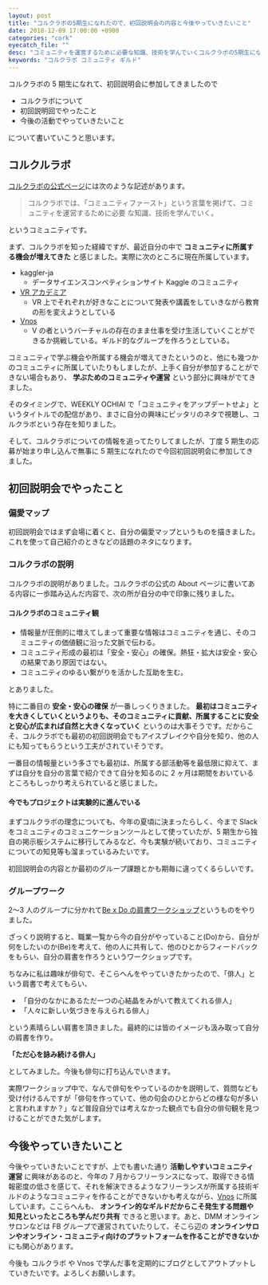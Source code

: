 ```yaml
---
layout: post
title: "コルクラボの5期生になれたので、初回説明会の内容と今後やっていきたいこと"
date: 2018-12-09 17:00:00 +0900
categories: "cork"
eyecatch_file: ""
desc: "コミュニティを運営するために必要な知識、技術を学んでいくコルクラボの5期生になり、初回説明会に参加したので、そのことについて書いていきます。"
keywords: "コルクラボ コミュニティ ギルド"
---
```


コルクラボの 5 期生になれて、初回説明会に参加してきましたので

- コルクラボについて
- 初回説明回でやったこと
- 今後の活動でやっていきたいこと

について書いていこうと思います。

## コルクルラボ

[コルクラボの公式ページ](https://lab.corkagency.com/about)には次のような記述があります。

> コルクラボでは、「コミュニティファースト」という言葉を掲げて、コミュニティを運営するために必要 な知識、技術を学んでいく。

というコミュニティです。

まず、コルクラボを知った経緯ですが、最近自分の中で **コミュニティに所属する機会が増えてきた** と感じました。実際に次のところに現在所属しています。

- kaggler-ja
  - データサイエンスコンペティションサイト Kaggle のコミュニティ
- [VR アカデミア](https://sites.google.com/view/vr-academia/)
  - VR 上でそれぞれが好きなことについて発表や講義をしていきながら教育の形を変えようとしている
- [Vnos](https://scrapbox.io/vnos-official/vnos-official_TOP)
  - V の者というバーチャルの存在のまま仕事を受け生活していくことができるか挑戦している。ギルド的なグループを作ろうとしている。

コミュニティで学ぶ機会や所属する機会が増えてきたというのと、他にも幾つかのコミュニティに所属していたりもしましたが、上手く自分が参加することができない場合もあり、 **学ぶためのコミュニティや運営** という部分に興味がでてきました。

そのタイミングで、WEEKLY OCHIAI で「コミュニティをアップデートせよ」というタイトルでの配信があり、まさに自分の興味にピッタリのネタで視聴し、コルクラボという存在を知りました。

<amp-twitter width="375"
  height="472"
  layout="responsive"
  data-tweetid="1048538211922763776">
</amp-twitter>

そして、コルクラボについての情報を追ってたりしてましたが、丁度 5 期生の応募が始まり申し込んで無事に 5 期生になれたので今回初回説明会に参加してきました。

## 初回説明会でやったこと

### 偏愛マップ

初回説明会ではまず会場に着くと、自分の偏愛マップというものを描きました。これを使って自己紹介のときなどの話題のネタになります。

<amp-img src="/images/2018-12-09-cork.jpg" alt="" width="2976" height="1700" layout="responsive" ></amp-img>

### コルクラボの説明

コルクラボの説明がありました。コルクラボの公式の About ページに書いてある内容に一歩踏み込んだ内容で、次の所が自分の中で印象に残りました。

#### コルクラボのコミュニティ観

- 情報量が圧倒的に増えてしまって重要な情報はコミュニティを通じ、そのコミュニティの価値観に沿った文脈で伝わる。
- コミュニティ形成の最初は「安全・安心」の確保。熱狂・拡大は安全・安心の結果であり原因ではない。
- コミュニティのゆるい繋がりを活かした互助を生む。

とありました。

特に二番目の **安全・安心の確保** が一番しっくりきました。 **最初はコミュニティを大きくしていくというよりも、そのコミュニティに貢献、所属することに安全と安心が広まれば自然と大きくなっていく** というのは大事そうです。だからこそ、コルクラボでも最初の初回説明会でもアイスブレイクや自分を知り、他の人にも知ってもらうという工夫がされていそうです。

一番目の情報量という多さでも最初は、所属する部活動等を最低限に抑えて、まずは自分を自分の言葉で紹介できて自分を知るのに 2 ヶ月は期間をおいているところもしっかり考えられていると感じました。

#### 今でもプロジェクトは実験的に進んでいる

まずコルクラボの理念についても、今年の夏頃に決まったらしく、今まで Slack をコミュニティのコミュニケーションツールとして使っていたが、5 期生から独自の掲示板システムに移行してみるなど、今も実験が続いており、コミュニティについての知見等も溜まっているみたいです。

初回説明会の内容とか最初のグループ課題とかも期毎に違ってくるらしいです。

### グループワーク

2〜3 人のグループに分かれて[Be x Do の肩書ワークショップ](https://medium.com/be%E3%81%AE%E8%82%A9%E6%9B%B8%E3%81%8D-%E6%8E%A2%E7%A9%B6%E3%82%AC%E3%82%A4%E3%83%89/do%E3%81%A8%E3%81%97%E3%81%A6%E3%81%AE%E8%82%A9%E6%9B%B8%E3%81%8D-be%E3%81%A8%E3%81%97%E3%81%A6%E3%81%AE%E8%82%A9%E6%9B%B8%E3%81%8D-a6787e288025)というものをやりました。

ざっくり説明すると、職業一覧から今の自分がやっていること(Do)から、自分が何をしたいのか(Be)を考えて、他の人に共有して、他のひとからフィードバックをもらい、自分の肩書を作ろうというワークショップです。

ちなみに私は趣味が俳句で、そこらへんをやっていきたかったので、「俳人」という肩書で考えてもらい、

- 「自分のなかにあるただ一つの心結晶をみがいて教えてくれる俳人」
- 「人々に新しい気づきを与えられる俳人」

という素晴らしい肩書を頂きました。最終的には皆のイメージも汲み取って自分の肩書を作り。

**「ただ心を詠み続ける俳人」**

としてみました。今後も俳句に打ち込んでいきます。

実際ワークショップ中で、なんで俳句をやっているのかを説明して、質問なども受け付けるんですが「俳句を作っていて、他の句会のひとからどの様な句が多いと言われますか？」など普段自分では考えなかった観点でも自分の俳句観を見つけることができた気がします。

## 今後やっていきたいこと

今後やっていきたいことですが、上でも書いた通り **活動しやすいコミュニティ運営** に興味があるのと、今年の 7 月からフリーランスになって、取得できる情報密度の低さを感じて、それを解決できるようなフリーランスが所属する技術ギルドのようなコミュニティを作ることができないかも考えながら、[Vnos](https://scrapbox.io/vnos-official/vnos-official_TOP) に所属しています。ここらへんも、 **オンライン的なギルドだからこそ発生する問題や知見といったところも学んだり共有** できると思います。あと、DMM オンラインサロンなどは FB グループで運営されていたりして、そこら辺の **オンラインサロンやオンライン・コミュニティ向けのプラットフォームを作ることができないか** にも関心があります。

今後も コルクラボ や Vnos で学んだ事を定期的にブログとしてアウトプットしていきたいです。よろしくお願いします。
